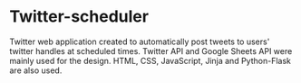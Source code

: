 # Twitter-scheduler
 Twitter web application created to automatically post tweets to users' twitter handles at scheduled times.  Twitter API and Google Sheets API were mainly used for the design. HTML, CSS, JavaScript, Jinja and Python-Flask are also used.

